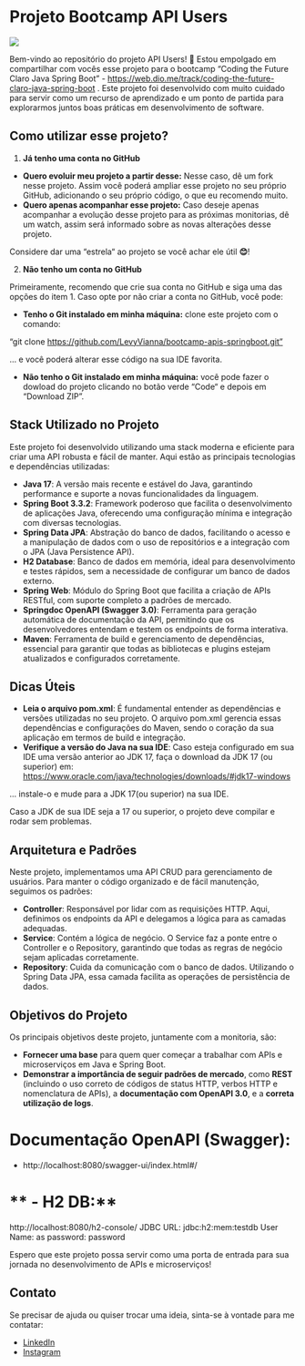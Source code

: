 # **Projeto Bootcamp API Users**
![ ](https://hermes.dio.me/tracks/c90e7979-b807-4941-895a-8d85564b142e.png)

Bem-vindo ao repositório do projeto API Users! 🎉 Estou empolgado em compartilhar com vocês esse projeto para o bootcamp “Coding the Future Claro Java Spring Boot” - https://web.dio.me/track/coding-the-future-claro-java-spring-boot . Este projeto foi desenvolvido com muito cuidado para servir como um recurso de aprendizado e um ponto de partida para explorarmos juntos boas práticas em desenvolvimento de software.

## **Como utilizar esse projeto?**

1. **Já tenho uma conta no GitHub**

- **Quero evoluir meu projeto a partir desse:** Nesse caso, dê um fork nesse projeto. Assim você poderá ampliar esse projeto no seu próprio GitHub, adicionando o seu próprio código, o que eu recomendo muito.
- **Quero apenas acompanhar esse projeto:** Caso deseje apenas acompanhar a evolução desse projeto para as próximas monitorias, dê um watch, assim será informado sobre as novas alterações desse projeto.

Considere dar uma “estrela“ ao projeto se você achar ele útil **😊**!

2. **Não tenho um conta no GitHub**

Primeiramente, recomendo que crie sua conta no GitHub e siga uma das opções do item 1. Caso opte por não criar a conta no GitHub, você pode:

- **Tenho o Git instalado em minha máquina:** clone este projeto com o comando:

“git clone <https://github.com/LevyVianna/bootcamp-apis-springboot.git”>

… e você poderá alterar esse código na sua IDE favorita.

- **Não tenho o Git instalado em minha máquina:** você pode fazer o dowload do projeto clicando no botão verde “Code“ e depois em “Download ZIP”.

## **Stack Utilizado no Projeto**

Este projeto foi desenvolvido utilizando uma stack moderna e eficiente para criar uma API robusta e fácil de manter. Aqui estão as principais tecnologias e dependências utilizadas:

- **Java 17**: A versão mais recente e estável do Java, garantindo performance e suporte a novas funcionalidades da linguagem.
- **Spring Boot 3.3.2**: Framework poderoso que facilita o desenvolvimento de aplicações Java, oferecendo uma configuração mínima e integração com diversas tecnologias.
- **Spring Data JPA**: Abstração do banco de dados, facilitando o acesso e a manipulação de dados com o uso de repositórios e a integração com o JPA (Java Persistence API).
- **H2 Database**: Banco de dados em memória, ideal para desenvolvimento e testes rápidos, sem a necessidade de configurar um banco de dados externo.
- **Spring Web**: Módulo do Spring Boot que facilita a criação de APIs RESTful, com suporte completo a padrões de mercado.
- **Springdoc OpenAPI (Swagger 3.0)**: Ferramenta para geração automática de documentação da API, permitindo que os desenvolvedores entendam e testem os endpoints de forma interativa.
- **Maven**: Ferramenta de build e gerenciamento de dependências, essencial para garantir que todas as bibliotecas e plugins estejam atualizados e configurados corretamente.

## **Dicas Úteis**

- **Leia o arquivo pom.xml**: É fundamental entender as dependências e versões utilizadas no seu projeto. O arquivo pom.xml gerencia essas dependências e configurações do Maven, sendo o coração da sua aplicação em termos de build e integração.
- **Verifique a versão do Java na sua IDE**: Caso esteja configurado em sua IDE uma versão anterior ao JDK 17, faça o download da JDK 17 (ou superior) em: <https://www.oracle.com/java/technologies/downloads/#jdk17-windows>

... instale-o e mude para a JDK 17(ou superior) na sua IDE.

Caso a JDK de sua IDE seja a 17 ou superior, o projeto deve compilar e rodar sem problemas.

## **Arquitetura e Padrões**

Neste projeto, implementamos uma API CRUD para gerenciamento de usuários. Para manter o código organizado e de fácil manutenção, seguimos os padrões:

- **Controller**: Responsável por lidar com as requisições HTTP. Aqui, definimos os endpoints da API e delegamos a lógica para as camadas adequadas.
- **Service**: Contém a lógica de negócio. O Service faz a ponte entre o Controller e o Repository, garantindo que todas as regras de negócio sejam aplicadas corretamente.
- **Repository**: Cuida da comunicação com o banco de dados. Utilizando o Spring Data JPA, essa camada facilita as operações de persistência de dados.

## **Objetivos do Projeto**

Os principais objetivos deste projeto, juntamente com a monitoria, são:

- **Fornecer uma base** para quem quer começar a trabalhar com APIs e microserviços em Java e Spring Boot.
- **Demonstrar a importância de seguir padrões de mercado**, como **REST** (incluindo o uso correto de códigos de status HTTP, verbos HTTP e nomenclatura de APIs), a **documentação com OpenAPI 3.0**, e a **correta utilização de logs**.

# **Documentação OpenAPI (Swagger):**
 - http://localhost:8080/swagger-ui/index.html#/

# ** - H2 DB:**
http://localhost:8080/h2-console/
JDBC URL: jdbc:h2:mem:testdb
User Name: as
password: password

Espero que este projeto possa servir como uma porta de entrada para sua jornada no desenvolvimento de APIs e microserviços!

## **Contato**

Se precisar de ajuda ou quiser trocar uma ideia, sinta-se à vontade para me contatar:

- [LinkedIn](https://www.linkedin.com/in/aws-cost-optimization-specialist/)
- [Instagram](https://www.instagram.com/levy.vianna/)